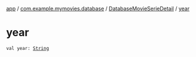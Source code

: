 [app](../../index.md) / [com.example.mymovies.database](../index.md) / [DatabaseMovieSerieDetail](index.md) / [year](./year.md)

# year

`val year: `[`String`](https://kotlinlang.org/api/latest/jvm/stdlib/kotlin/-string/index.html)